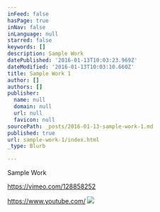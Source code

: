 ```yaml
---
inFeed: false
hasPage: true
inNav: false
inLanguage: null
starred: false
keywords: []
description: Sample Work
datePublished: '2016-01-13T10:03:23.969Z'
dateModified: '2016-01-13T10:03:10.660Z'
title: Sample Work 1
author: []
authors: []
publisher:
  name: null
  domain: null
  url: null
  favicon: null
sourcePath: _posts/2016-01-13-sample-work-1.md
published: true
url: sample-work-1/index.html
_type: Blurb

---
```

Sample Work

https://vimeo.com/128858252

https://www.youtube.com/
![](https://the-grid-user-content.s3-us-west-2.amazonaws.com/0ff713cf-b250-4658-9c7c-eae877fae93c.png)